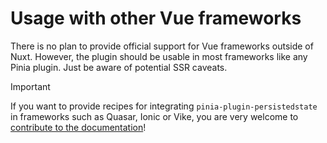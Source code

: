 # Usage with other Vue frameworks

There is no plan to provide official support for Vue frameworks outside of Nuxt. However, the plugin should be usable in most frameworks like any Pinia plugin. Just be aware of potential SSR caveats.

> [!IMPORTANT]
> If you want to provide recipes for integrating `pinia-plugin-persistedstate` in frameworks such as Quasar, Ionic or Vike, you are very welcome to [contribute to the documentation](https://github.com/prazdevs/pinia-plugin-persistedstate/blob/main/CONTRIBUTING.md)!
